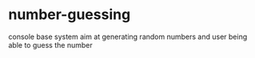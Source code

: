 # number-guessing
console base system aim at generating random numbers and user being able to guess the number
